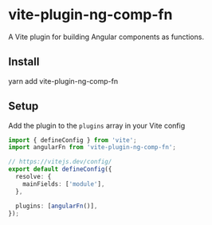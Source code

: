 # vite-plugin-ng-comp-fn

A Vite plugin for building Angular components as functions.

## Install

yarn add vite-plugin-ng-comp-fn

## Setup

Add the plugin to the `plugins` array in your Vite config

```ts
import { defineConfig } from 'vite';
import angularFn from 'vite-plugin-ng-comp-fn';

// https://vitejs.dev/config/
export default defineConfig({
  resolve: {
    mainFields: ['module'],
  },

  plugins: [angularFn()],
});
```
